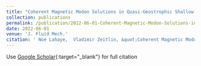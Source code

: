 ```yaml
---
title: "Coherent Magnetic Modon Solutions in Quasi-Geostrophic Shallow Water Magnetohydrodynamics"
collection: publications
permalink: /publication/2022-06-01-Coherent-Magnetic-Modon-Solutions-in-Quasi-Geostrophic-Shallow-Water-Magnetohydrodynamics
date: 2022-06-01
venue: 'J. Fluid Mech.'
citation: ' Noé Lahaye,  Vladimir Zeitlin, &quot;Coherent Magnetic Modon Solutions in Quasi-Geostrophic Shallow Water Magnetohydrodynamics.&quot; J. Fluid Mech., 2022.'
---
```

Use [Google Scholar](https://scholar.google.com/scholar?q=Coherent+Magnetic+Modon+Solutions+in+Quasi+Geostrophic+Shallow+Water+Magnetohydrodynamics){:target="_blank"} for full citation
